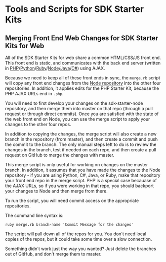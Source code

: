 # Tools and Scripts for SDK Starter Kits

## Merging Front End Web Changes for SDK Starter Kits for Web

All of the SDK Starter Kits for web share a common HTML/CSS/JS front end. This front end is static, and communicates with the back end server (written in [PHP](https://github.com/TwilioDevEd/sdk-starter-php)/[Python](https://github.com/TwilioDevEd/sdk-starter-python)/[Ruby](https://github.com/TwilioDevEd/sdk-starter-ruby)/[Node](https://github.com/TwilioDevEd/sdk-starter-node)/[Java](https://github.com/TwilioDevEd/sdk-starter-java)/[C#](https://github.com/TwilioDevEd/sdk-starter-csharp)) using AJAX.

Because we need to keep all of these front ends in sync, the `merge.rb` script will copy any front end changes from the [Node repository](https://github.com/TwilioDevEd/sdk-starter-node) into the other four repositories. In addition, it applies edits for the PHP Starter Kit, because the PHP AJAX URLs end in `.php`.

You will need to first develop your changes on the sdk-starter-node repository, and then merge them into master on that repo (through a pull request or through direct commits). Once you are satisfied with the state of the web front end on Node, you can use the merge script to apply your changes to the other four repos.

In addition to copying the changes, the merge script will also create a new branch in the repository (from master), and then create a commit and push the commit to the branch. The only manual steps left to do is to review the changes in the branch, test if needed on each repo, and then create a pull request on GitHub to merge the changes with master.

This merge script is only useful for working on changes on the master branch. In addition, it assumes that you have made the changes to the Node repository - if you are using Python, C#, Java, or Ruby, make that repository your front end repo in the merge script. PHP is a special case becauase of the AJAX URLs, so if you were working in that repo, you should backport your changes to Node and then merge from there.

To run the script, you will need commit access on the appropriate repositories.

The command line syntax is:

`ruby merge.rb branch-name 'Commit Message for the changes'`

The script will pull down all of the repos for you. You don't need local copies of the repos, but it could take some time over a slow connection.

Something didn't work just the way you wanted? Just delete the branches out of GitHub, and don't merge them to master.
